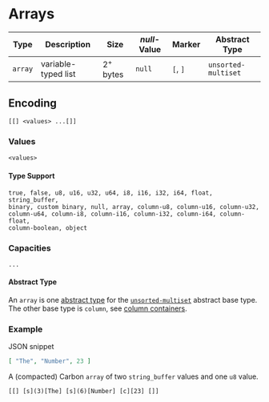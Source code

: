 # Arrays

Type    | Description                      | Size                | *null*-Value | Marker | Abstract Type
---------------|----------------------------------|---------------------|--------------|----------|--
`array`        | variable-typed list  | 2<sup>+</sup> bytes | `null` | `[`, `]` | `unsorted-multiset`

## Encoding

```
[[] <values> ...[]]
```

### Values

```
<values>
```

#### Type Support

```
true, false, u8, u16, u32, u64, i8, i16, i32, i64, float, string_buffer, 
binary, custom binary, null, array, column-u8, column-u16, column-u32, 
column-u64, column-i8, column-i16, column-i32, column-i64, column-float, 
column-boolean, object 
```

### Capacities

```
...
```


#### Abstract Type

An `array` is one [abstract type](../abstract-types.md) for the [`unsorted-multiset`](../abstract-base-types.md) abstract base type. The other base type is `column`, see [column containers](columns.md).

### Example


JSON snippet
```json
[ "The", "Number", 23 ]
```

A (compacted) Carbon `array` of two `string_buffer` values and one `u8` value.

```
[[] [s](3)[The] [s](6)[Number] [c][23] []] 
```